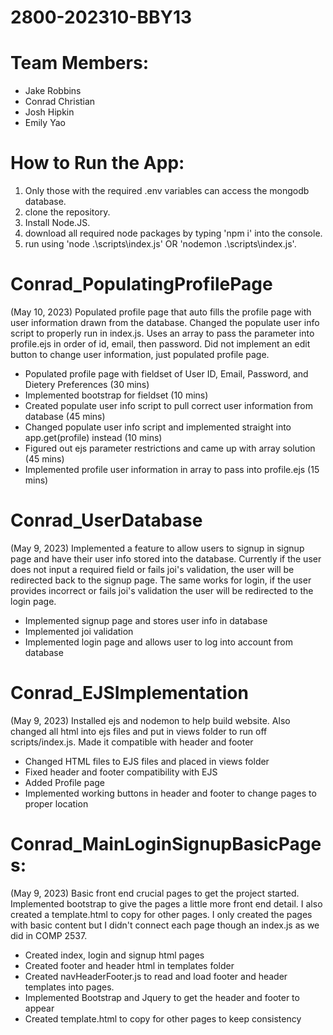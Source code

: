 # 2800-202310-BBY13

# Team Members:
- Jake Robbins
- Conrad Christian
- Josh Hipkin
- Emily Yao


# How to Run the App:
1. Only those with the required .env variables can access the mongodb database.
2. clone the repository.
3. Install Node.JS.
4. download all required node packages by typing 'npm i' into the console.
5. run using 'node .\scripts\index.js' OR 'nodemon .\scripts\index.js'.

# Conrad_PopulatingProfilePage
(May 10, 2023)
Populated profile page that auto fills the profile page with user information drawn from the database. Changed  the 
populate user info script to properly run in index.js. Uses an array to pass the parameter into profile.ejs
in order of id, email, then password. Did not implement an edit button to change user information, just populated
profile page.

- Populated profile page with fieldset of User ID, Email, Password, and Dietery Preferences (30 mins)
- Implemented bootstrap for fieldset (10 mins)
- Created populate user info script to pull correct user information from database (45 mins)
- Changed populate user info script and implemented straight into app.get(profile) instead (10 mins)
- Figured out ejs parameter restrictions and came up with array solution (45 mins)
- Implemented profile user information in array to pass into profile.ejs (15 mins)

# Conrad_UserDatabase
(May 9, 2023)
Implemented a feature to allow users to signup in signup page and have their user info stored into the database. 
Currently if the user does not input a required field or fails joi's validation, the user will be 
redirected back to the signup page. The same works for login, if the user provides incorrect or fails joi's validation
the user will be redirected to the login page.

- Implemented signup page and stores user info in database
- Implemented joi validation
- Implemented login page and allows user to log into account from database

# Conrad_EJSImplementation
(May 9, 2023)
Installed ejs and nodemon to help build website. Also changed all html into ejs files and put in views 
folder to run off scripts/index.js. Made it compatible with header and footer 

- Changed HTML files to EJS files and placed in views folder
- Fixed header and footer compatibility with EJS 
- Added Profile page 
- Implemented working buttons in header and footer to change pages to proper location

# Conrad_MainLoginSignupBasicPages:
(May 9, 2023)
Basic front end crucial pages to get the project started. Implemented bootstrap to give the pages
a little more front end detail. I also created a template.html to copy for other pages. I only created 
the pages with basic content but I didn't connect each page though an index.js as we did in COMP 2537.

- Created index, login and signup html pages
- Created footer and header html in templates folder
- Created navHeaderFooter.js to read and load footer and header templates into pages.
- Implemented Bootstrap and Jquery to get the header and footer to appear
- Created template.html to copy for other pages to keep consistency